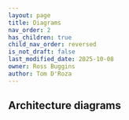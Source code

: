 ```yaml
---
layout: page
title: Diagrams
nav_order: 2
has_children: true
child_nav_order: reversed
is_not_draft: false
last_modified_date: 2025-10-08
owner: Ross Buggins
author: Tom D'Roza
---
```


## Architecture diagrams
